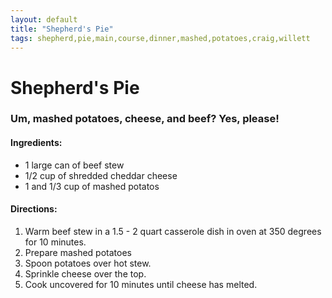 ```yaml
---
layout: default
title: "Shepherd's Pie"
tags: shepherd,pie,main,course,dinner,mashed,potatoes,craig,willett
---
```

# Shepherd's Pie

### Um, mashed potatoes, cheese, and beef?  Yes, please!

#### Ingredients:
- 1 large can of beef stew
- 1/2 cup of shredded cheddar cheese
- 1 and 1/3 cup of mashed potatos

#### Directions:
1. Warm beef stew in a 1.5 - 2 quart casserole dish in oven at 350 degrees for 10 minutes.
2. Prepare mashed potatoes
3. Spoon potatoes over hot stew.
4. Sprinkle cheese over the top.
5. Cook uncovered for 10 minutes until cheese has melted.
